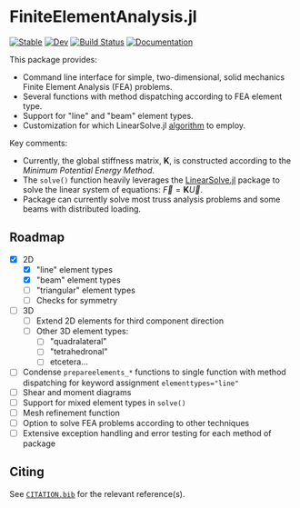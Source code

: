 # FiniteElementAnalysis.jl

[![Stable](https://img.shields.io/badge/docs-stable-blue.svg)](https://jmanthony3.github.io/FiniteElementAnalysis.jl/stable/)
[![Dev](https://img.shields.io/badge/docs-dev-blue.svg)](https://jmanthony3.github.io/FiniteElementAnalysis.jl/dev/)
[![Build Status](https://github.com/jmanthony3/FiniteElementAnalysis.jl/actions/workflows/CI.yml/badge.svg?branch=main)](https://github.com/jmanthony3/FiniteElementAnalysis.jl/actions/workflows/CI.yml?query=branch%3Amain)
[![Documentation](https://github.com/jmanthony3/FiniteElementAnalysis.jl/actions/workflows/documentation.yml/badge.svg)](https://github.com/jmanthony3/FiniteElementAnalysis.jl/actions/workflows/documentation.yml)

This package provides:
- Command line interface for simple, two-dimensional, solid mechanics Finite Element Analysis (FEA) problems.
- Several functions with method dispatching according to FEA element type.
- Support for "line" and "beam" element types.
- Customization for which LinearSolve.jl [algorithm](https://docs.sciml.ai/LinearSolve/stable/basics/Preconditioners/) to employ.

Key comments:
- Currently, the global stiffness matrix, $\mathbf{K}$, is constructed according to the *Minimum Potential Energy Method*.
- The `solve()` function heavily leverages the [LinearSolve.jl](https://github.com/SciML/LinearSolve.jl) package to solve the linear system of equations: $\vec{F} = \mathbf{K}\vec{U}$.
- Package can currently solve most truss analysis problems and some beams with distributed loading.

## Roadmap
- [x] 2D
  - [x] "line" element types
  - [x] "beam" element types
  - [ ] "triangular" element types
  - [ ] Checks for symmetry
- [ ] 3D
  - [ ] Extend 2D elements for third component direction
  - [ ] Other 3D element types:
    - [ ] "quadralateral"
    - [ ] "tetrahedronal"
    - [ ] etcetera...
- [ ] Condense `prepareelements_*` functions to single function with method dispatching for keyword assignment `elementtypes="line"`
- [ ] Shear and moment diagrams
- [ ] Support for mixed element types in `solve()`
- [ ] Mesh refinement function
- [ ] Option to solve FEA problems according to other techniques
- [ ] Extensive exception handling and error testing for each method of package

## Citing

See [`CITATION.bib`](CITATION.bib) for the relevant reference(s).
